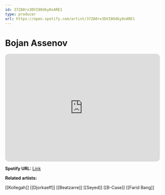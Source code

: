 ```yaml
---
id: 37ZA0rx3DVI8Odky0sARE1
type: producer
url: https://open.spotify.com/artist/37ZA0rx3DVI8Odky0sARE1
---
```

# Bojan Assenov

<iframe style="border-radius:12px" src="https://open.spotify.com/embed/artist/37ZA0rx3DVI8Odky0sARE1" width="100%" height="352" frameBorder="0" allowfullscreen="" allow="autoplay; clipboard-write; encrypted-media; fullscreen; picture-in-picture" loading="lazy"></iframe>

**Spotify URL:** [Link](https://open.spotify.com/artist/37ZA0rx3DVI8Odky0sARE1)

**Related artists:**

[[Kollegah]]
[[Djorkaeff]]
[[Beatzarre]]
[[Seyed]]
[[B-Case]]
[[Farid Bang]]
